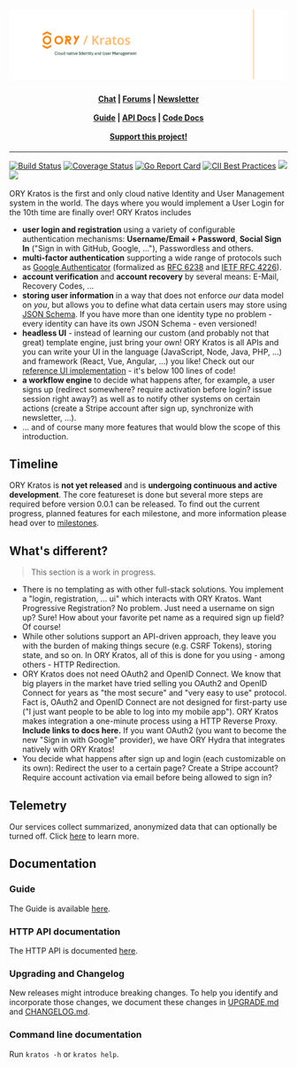 <h1 align="center"><img src="./docs/images/banner_kratos.png" alt="ORY Kratos - Cloud native Identity and User Management"></h1>

<h4 align="center">
    <a href="https://discord.gg/PAMQWkr">Chat</a> |
    <a href="https://community.ory.am/">Forums</a> |
    <a href="http://eepurl.com/di390P">Newsletter</a><br/><br/>
    <a href="https://www.ory.sh/docs/next/kratos/">Guide</a> |
    <a href="https://www.ory.sh/docs/next/kratos/sdk/api">API Docs</a> |
    <a href="https://godoc.org/github.com/ory/kratos">Code Docs</a><br/><br/>
    <a href="https://opencollective.com/ory">Support this project!</a>
</h4>

---

<p align="left">
    <a href="https://circleci.com/gh/ory/kratos/tree/master"><img src="https://circleci.com/gh/ory/hydra/tree/master.svg?style=shield" alt="Build Status"></a>
    <a href="https://coveralls.io/github/ory/kratos?branch=master"> <img src="https://coveralls.io/repos/ory/hydra/badge.svg?branch=master&service=github" alt="Coverage Status"></a>
    <a href="https://goreportcard.com/report/github.com/ory/kratos"><img src="https://goreportcard.com/badge/github.com/ory/hydra" alt="Go Report Card"></a>
    <a href="https://bestpractices.coreinfrastructure.org/projects/364"><img src="https://bestpractices.coreinfrastructure.org/projects/364/badge" alt="CII Best Practices"></a>
    <a href="#backers" alt="sponsors on Open Collective"><img src="https://opencollective.com/ory/backers/badge.svg" /></a> <a href="#sponsors" alt="Sponsors on Open Collective"><img src="https://opencollective.com/ory/sponsors/badge.svg" /></a>
</p>

ORY Kratos is the first and only cloud native Identity and User Management system in the world. The days where you would implement a User Login for the 10th time are finally over! ORY Kratos includes

- **user login and registration** using a variety of configurable authentication mechanisms: **Username/Email + Password**, **Social Sign In** ("Sign in with GitHub, Google, ..."), Passwordless and others.
- **multi-factor authentication** supporting a wide range of protocols such as [Google Authenticator](https://en.wikipedia.org/wiki/Google_Authenticator) (formalized as [RFC 6238](https://tools.ietf.org/html/rfc6238) and [IETF RFC 4226](https://tools.ietf.org/html/rfc4226)).
- **account verification** and **account recovery** by several means: E-Mail, Recovery Codes, ...
- **storing user information** in a way that does not enforce *our* data model on *you*, but allows you to define what data certain users may store using [JSON Schema](https://json-schema.org/). If you have more than one identity type no problem - every identity can have its own JSON Schema - even versioned!
- **headless UI** - instead of learning our custom (and probably not that great) template engine, just bring your own! ORY Kratos is all APIs and you can write your UI in the language (JavaScript, Node, Java, PHP, ...) and framework (React, Vue, Angular, ...) you like! Check out our [reference UI implementation](https://github.com/ory/kratos-selfservice-ui-node) - it's below 100 lines of code!
- **a workflow engine** to decide what happens after, for example, a user signs up (redirect somewhere? require activation before login? issue session right away?) as well as to notify other systems on certain actions (create a Stripe account after sign up, synchronize with newsletter, ...).
- ... and of course many more features that would blow the scope of this introduction.

## Timeline

ORY Kratos is **not yet released** and is **undergoing continuous and active development**. The core featureset is done but several more steps are required before version 0.0.1 can be released. To find out the current progress, planned features for each milestone, and more information please head over to [milestones](https://github.com/ory/kratos/milestones).

## What's different?

> This section is a work in progress.

- There is no templating as with other full-stack solutions. You implement a "login, registration, ... ui" which interacts with ORY Kratos. Want Progressive Registration? No problem. Just need a username on sign up? Sure! How about your favorite pet name as a required sign up field? Of course!
- While other solutions support an API-driven approach, they leave you with the burden of making things secure (e.g. CSRF Tokens), storing state, and so on. In ORY Kratos, all of this is done for you using - among others - HTTP Redirection.
- ORY Kratos does not need OAuth2 and OpenID Connect. We know that big players in the market have tried selling you OAuth2 and OpenID Connect for years as "the most secure" and "very easy to use" protocol. Fact is, OAuth2 and OpenID Connect are not designed for first-party use ("I just want people to be able to log into my mobile app"). ORY Kratos makes integration a one-minute process using a HTTP Reverse Proxy. **Include links to docs here.** If you want OAuth2 (you want to become the new "Sign in with Google" provider), we have ORY Hydra that integrates natively with ORY Kratos!
- You decide what happens after sign up and login (each customizable on its own): Redirect the user to a certain page? Create a Stripe account? Require account activation via email before being allowed to sign in?

## Telemetry

Our services collect summarized, anonymized data that can optionally be turned off. Click
[here](https://www.ory.sh/docs/next/ecosystem/sqa) to learn more.

## Documentation

### Guide

The Guide is available [here](https://www.ory.sh/docs/next/kratos).

### HTTP API documentation

The HTTP API is documented [here](https://www.ory.sh/docs/next/kratos/sdk/api).

### Upgrading and Changelog

New releases might introduce breaking changes. To help you identify and incorporate those changes, we document these
changes in [UPGRADE.md](./UPGRADE.md) and [CHANGELOG.md](./CHANGELOG.md).

### Command line documentation

Run `kratos -h` or `kratos help`.
